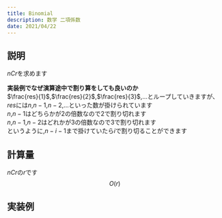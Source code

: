 ```yaml
---
title: Binomial
description: 数学 二項係数
date: 2021/04/22
---
```


## 説明
$nCr$を求めます  

**実装例でなぜ演算途中で割り算をしても良いのか**  
$\frac{res}{1}$,$\frac{res}{2}$,$\frac{res}{3}$,...とループしていきますが、$res$には$n$,$n-1$,$n-2$,...といった数が掛けられています  
$n$,$n-1$はどちらかが$2$の倍数なので$2$で割り切れます  
$n$,$n-1$,$n-2$はどれかが$3$の倍数なので$3$で割り切れます  
というように,$n-i-1$まで掛けていたら$i$で割り切ることができます

## 計算量
$nCr$の$r$です
$$
O(r)
$$

## 実装例

```cpp import=/assets/Library/math/binomial.cpp
```
